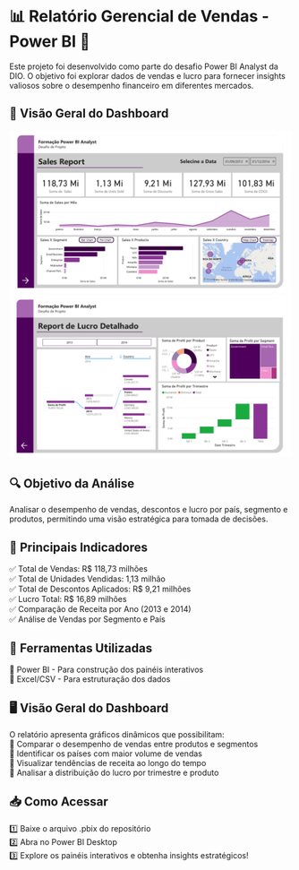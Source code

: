 # 📊 Relatório Gerencial de Vendas - Power BI 🚀
Este projeto foi desenvolvido como parte do desafio Power BI Analyst da DIO. O objetivo foi explorar dados de vendas e lucro para fornecer insights valiosos sobre o desempenho financeiro em diferentes mercados.

## 📌 Visão Geral do Dashboard

![Sales Report](/Images/Sales%20Report.png)  
![Prodt Report](/Images/Report%20de%20Prodt.png)

## 🔍 Objetivo da Análise
Analisar o desempenho de vendas, descontos e lucro por país, segmento e produtos, permitindo uma visão estratégica para tomada de decisões.

## 📌 Principais Indicadores
✅ Total de Vendas: R$ 118,73 milhões  
✅ Total de Unidades Vendidas: 1,13 milhão  
✅ Total de Descontos Aplicados: R$ 9,21 milhões  
✅ Lucro Total: R$ 16,89 milhões  
✅ Comparação de Receita por Ano (2013 e 2014)  
✅ Análise de Vendas por Segmento e País  

## 📂 Ferramentas Utilizadas
🔹 Power BI - Para construção dos painéis interativos  
🔹 Excel/CSV - Para estruturação dos dados  

## 🖥️ Visão Geral do Dashboard
O relatório apresenta gráficos dinâmicos que possibilitam:  
🔸 Comparar o desempenho de vendas entre produtos e segmentos  
🔸 Identificar os países com maior volume de vendas  
🔸 Visualizar tendências de receita ao longo do tempo  
🔸 Analisar a distribuição do lucro por trimestre e produto  

## 📥 Como Acessar
1️⃣ Baixe o arquivo .pbix do repositório  
2️⃣ Abra no Power BI Desktop  
3️⃣ Explore os painéis interativos e obtenha insights estratégicos!  